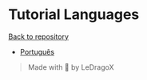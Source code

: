 # Tutorial Languages

[Back to repository](https://github.com/LeDragoX/minecraft-optimizations-tutorial)

- [Português](./pt-BR/index.md)

> Made with 💜 by LeDragoX
